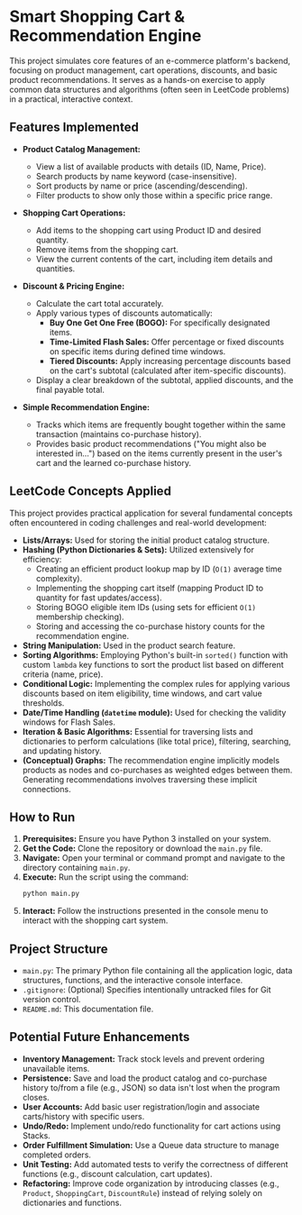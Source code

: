 # Smart Shopping Cart & Recommendation Engine

This project simulates core features of an e-commerce platform's backend, focusing on product management, cart operations, discounts, and basic product recommendations. It serves as a hands-on exercise to apply common data structures and algorithms (often seen in LeetCode problems) in a practical, interactive context.

## Features Implemented

* **Product Catalog Management:**
    * View a list of available products with details (ID, Name, Price).
    * Search products by name keyword (case-insensitive).
    * Sort products by name or price (ascending/descending).
    * Filter products to show only those within a specific price range.

* **Shopping Cart Operations:**
    * Add items to the shopping cart using Product ID and desired quantity.
    * Remove items from the shopping cart.
    * View the current contents of the cart, including item details and quantities.

* **Discount & Pricing Engine:**
    * Calculate the cart total accurately.
    * Apply various types of discounts automatically:
        * **Buy One Get One Free (BOGO):** For specifically designated items.
        * **Time-Limited Flash Sales:** Offer percentage or fixed discounts on specific items during defined time windows.
        * **Tiered Discounts:** Apply increasing percentage discounts based on the cart's subtotal (calculated after item-specific discounts).
    * Display a clear breakdown of the subtotal, applied discounts, and the final payable total.

* **Simple Recommendation Engine:**
    * Tracks which items are frequently bought together within the same transaction (maintains co-purchase history).
    * Provides basic product recommendations ("You might also be interested in...") based on the items currently present in the user's cart and the learned co-purchase history.

## LeetCode Concepts Applied

This project provides practical application for several fundamental concepts often encountered in coding challenges and real-world development:

* **Lists/Arrays:** Used for storing the initial product catalog structure.
* **Hashing (Python Dictionaries & Sets):** Utilized extensively for efficiency:
    * Creating an efficient product lookup map by ID (`O(1)` average time complexity).
    * Implementing the shopping cart itself (mapping Product ID to quantity for fast updates/access).
    * Storing BOGO eligible item IDs (using sets for efficient `O(1)` membership checking).
    * Storing and accessing the co-purchase history counts for the recommendation engine.
* **String Manipulation:** Used in the product search feature.
* **Sorting Algorithms:** Employing Python's built-in `sorted()` function with custom `lambda` key functions to sort the product list based on different criteria (name, price).
* **Conditional Logic:** Implementing the complex rules for applying various discounts based on item eligibility, time windows, and cart value thresholds.
* **Date/Time Handling (`datetime` module):** Used for checking the validity windows for Flash Sales.
* **Iteration & Basic Algorithms:** Essential for traversing lists and dictionaries to perform calculations (like total price), filtering, searching, and updating history.
* **(Conceptual) Graphs:** The recommendation engine implicitly models products as nodes and co-purchases as weighted edges between them. Generating recommendations involves traversing these implicit connections.

## How to Run

1.  **Prerequisites:** Ensure you have Python 3 installed on your system.
2.  **Get the Code:** Clone the repository or download the `main.py` file.
3.  **Navigate:** Open your terminal or command prompt and navigate to the directory containing `main.py`.
4.  **Execute:** Run the script using the command:
    ```bash
    python main.py
    ```
5.  **Interact:** Follow the instructions presented in the console menu to interact with the shopping cart system.

## Project Structure

* `main.py`: The primary Python file containing all the application logic, data structures, functions, and the interactive console interface.
* `.gitignore`: (Optional) Specifies intentionally untracked files for Git version control.
* `README.md`: This documentation file.

## Potential Future Enhancements

* **Inventory Management:** Track stock levels and prevent ordering unavailable items.
* **Persistence:** Save and load the product catalog and co-purchase history to/from a file (e.g., JSON) so data isn't lost when the program closes.
* **User Accounts:** Add basic user registration/login and associate carts/history with specific users.
* **Undo/Redo:** Implement undo/redo functionality for cart actions using Stacks.
* **Order Fulfillment Simulation:** Use a Queue data structure to manage completed orders.
* **Unit Testing:** Add automated tests to verify the correctness of different functions (e.g., discount calculation, cart updates).
* **Refactoring:** Improve code organization by introducing classes (e.g., `Product`, `ShoppingCart`, `DiscountRule`) instead of relying solely on dictionaries and functions.